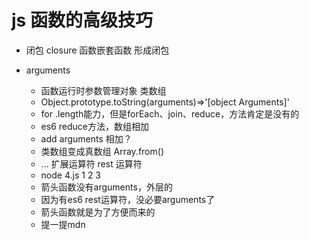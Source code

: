 # js 函数的高级技巧

- 闭包
    closure
    函数嵌套函数 形成闭包

- arguments
    - 函数运行时参数管理对象 类数组
    - Object.prototype.toString(arguments)=>'[object Arguments]'
    - for .length能力，但是forEach、join、reduce，方法肯定是没有的
    - es6 reduce方法，数组相加
    - add arguments 相加？
    - 类数组变成真数组 Array.from()
    - ... 扩展运算符 rest 运算符
    - node 4.js  1 2 3
    - 箭头函数没有arguments，外层的
    - 因为有es6 rest运算符，没必要arguments了
    - 箭头函数就是为了方便而来的
    - 提一提mdn 